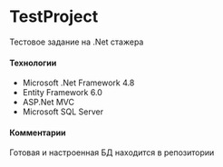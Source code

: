 # TestProject
Тестовое задание на .Net стажера

#### Технологии
- Microsoft .Net Framework 4.8
- Entity Framework 6.0
- ASP.Net MVC
- Microsoft SQL Server 

#### Комментарии
Готовая и настроенная БД находится в репозитории
